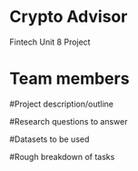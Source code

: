 # Crypto Advisor
Fintech Unit 8 Project
# Team members

#Project description/outline

#Research questions to answer


#Datasets to be used


#Rough breakdown of tasks
